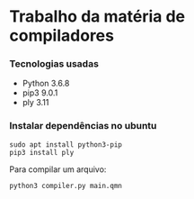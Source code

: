 # Trabalho da matéria de compiladores

### Tecnologias usadas
- Python 3.6.8
- pip3 9.0.1
- ply 3.11


### Instalar dependências no ubuntu

```
sudo apt install python3-pip
pip3 install ply
```

Para compilar um arquivo:

```python3
python3 compiler.py main.qmn
```
